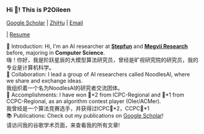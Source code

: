 <p align="left" width="200">
   <h3 align="left">Hi 🤪! This is P2Oileen</h3>
   <p align="left"> <a href="https://scholar.google.com/citations?user=LM7RNL4AAAAJ&hl=en">Google Scholar</a> | <a href="https://www.zhihu.com/people/ai-lin-24-71-19">ZhiHu</a> | <a href="mailto:p2oileen@whu.edu.cn">Email</a></p> | <a href="https://github.com/P2Oileen/P2Oileen/blob/main/%E7%AE%80%E5%8E%86.pdf">Resume</a>
</p>

<p align="left">👋 Introduction: Hi, I'm an AI researcher at <a href="https://github.com/stepfun-ai"><strong>Stepfun</strong></a> and <a href="https://github.com/megvii-research/"><strong>Megvii Research</strong></a> before, majoring in <strong>Computer Science</strong>.<br/> 嗨！你好，我是阶跃星辰的大模型算法研究员，曾经是旷视研究院的研究员，我的专业是计算机科学。<br/>
🤝 Collaboration: I lead a group of AI researchers called NoodlesAI, where we share and exchange ideas.<br/> 我组织着一个名为NoodlesAI的研究者交流团体。<br/>
🏅 Accomplishments: I have won 🥈*2 from ICPC-Regional and 🥈*1 from CCPC-Regional, as an algorithm contest player (OIer/ACMer).<br/> 我曾经是一个算法竞赛选手，并获得过ICPC🥈*2，CCPC🥈*1<br/>
📚 Publications: Check out my publications on <a href="https://scholar.google.com/citations?user=LM7RNL4AAAAJ&hl=en">Google Scholar</a>!<br/> 请访问我的谷歌学术页面，来查看我的所有文章!<br/>
</p>
